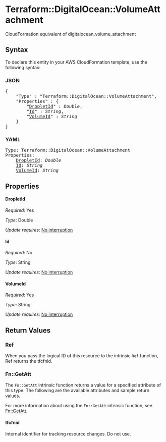 # Terraform::DigitalOcean::VolumeAttachment

CloudFormation equivalent of digitalocean_volume_attachment

## Syntax

To declare this entity in your AWS CloudFormation template, use the following syntax:

### JSON

<pre>
{
    "Type" : "Terraform::DigitalOcean::VolumeAttachment",
    "Properties" : {
        "<a href="#dropletid" title="DropletId">DropletId</a>" : <i>Double</i>,
        "<a href="#id" title="Id">Id</a>" : <i>String</i>,
        "<a href="#volumeid" title="VolumeId">VolumeId</a>" : <i>String</i>
    }
}
</pre>

### YAML

<pre>
Type: Terraform::DigitalOcean::VolumeAttachment
Properties:
    <a href="#dropletid" title="DropletId">DropletId</a>: <i>Double</i>
    <a href="#id" title="Id">Id</a>: <i>String</i>
    <a href="#volumeid" title="VolumeId">VolumeId</a>: <i>String</i>
</pre>

## Properties

#### DropletId

_Required_: Yes

_Type_: Double

_Update requires_: [No interruption](https://docs.aws.amazon.com/AWSCloudFormation/latest/UserGuide/using-cfn-updating-stacks-update-behaviors.html#update-no-interrupt)

#### Id

_Required_: No

_Type_: String

_Update requires_: [No interruption](https://docs.aws.amazon.com/AWSCloudFormation/latest/UserGuide/using-cfn-updating-stacks-update-behaviors.html#update-no-interrupt)

#### VolumeId

_Required_: Yes

_Type_: String

_Update requires_: [No interruption](https://docs.aws.amazon.com/AWSCloudFormation/latest/UserGuide/using-cfn-updating-stacks-update-behaviors.html#update-no-interrupt)

## Return Values

### Ref

When you pass the logical ID of this resource to the intrinsic `Ref` function, Ref returns the tfcfnid.

### Fn::GetAtt

The `Fn::GetAtt` intrinsic function returns a value for a specified attribute of this type. The following are the available attributes and sample return values.

For more information about using the `Fn::GetAtt` intrinsic function, see [Fn::GetAtt](https://docs.aws.amazon.com/AWSCloudFormation/latest/UserGuide/intrinsic-function-reference-getatt.html).

#### tfcfnid

Internal identifier for tracking resource changes. Do not use.

